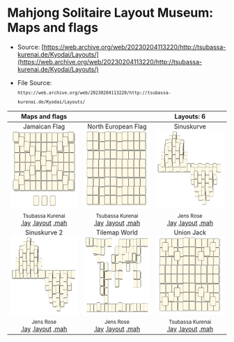 # Mahjong Solitaire Layout Museum: Maps and flags
* Source: [https://web.archive.org/web/20230204113220/http://tsubassa-kurenai.de/Kyodai/Layouts/](https://web.archive.org/web/20230204113220/http://tsubassa-kurenai.de/Kyodai/Layouts/)

* File Source:  
<sub>```https://web.archive.org/web/20230204113220/http://tsubassa-kurenai.de/Kyodai/Layouts/```</sub>


|Maps and flags||Layouts: 6|
|:--:|:--:|:--:|
|Jamaican Flag<br><img src="./jamaican_flag.svg" height="180" width="175"><br> <sub>Tsubassa Kurenai</sub> <br>[.lay](./jamaican_flag.lay)  [.layout](./jamaican_flag.layout)  [.mah](./jamaican_flag.mah) |North European Flag<br><img src="./north_european_flag.svg" height="180" width="175"><br> <sub>Tsubassa Kurenai</sub> <br>[.lay](./north_european_flag.lay)  [.layout](./north_european_flag.layout)  [.mah](./north_european_flag.mah) |Sinuskurve<br><img src="./sinuskurve.svg" height="180" width="175"><br> <sub>Jens Rose</sub> <br>[.lay](./sinuskurve.lay)  [.layout](./sinuskurve.layout)  [.mah](./sinuskurve.mah) |
|Sinuskurve 2<br><img src="./sinuskurve_2.svg" height="180" width="175"><br> <sub>Jens Rose</sub> <br>[.lay](./sinuskurve_2.lay)  [.layout](./sinuskurve_2.layout)  [.mah](./sinuskurve_2.mah) |Tilemap World<br><img src="./tilemap_world.svg" height="180" width="175"><br> <sub>Jens Rose</sub> <br>[.lay](./tilemap_world.lay)  [.layout](./tilemap_world.layout)  [.mah](./tilemap_world.mah) |Union Jack<br><img src="./union_jack.svg" height="180" width="175"><br> <sub>Tsubassa Kurenai</sub> <br>[.lay](./union_jack.lay)  [.layout](./union_jack.layout)  [.mah](./union_jack.mah) |